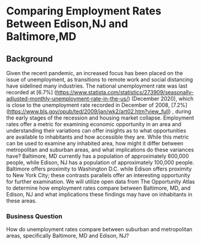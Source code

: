 # Comparing Employment Rates Between Edison,NJ and Baltimore,MD # 


## Background ##
Given the recent pandemic, an increased focus has been placed on the issue of unemployment, as transitions to remote work and social distancing have sidelined many industries. The national unemployment rate was last recorded at [6.7%] (https://www.statista.com/statistics/273909/seasonally-adjusted-monthly-unemployment-rate-in-the-us/) (December 2020), which is close to the unemployment rate recorded in December of 2008, [7.2%] (https://www.bls.gov/opub/ted/2009/jan/wk2/art02.htm?view_full) , during the early stages of the recession and housing market collapse. Employment rates offer a metric for examining economic opportunity in an area and understanding their variations can offer insights as to what opportunities are available to inhabitants and how accessible they are.
While this metric can be used to examine any inhabited area, how might it differ between metropolitan and suburban areas, and what implications do these variances have? Baltimore, MD currently has a population of approximately 600,000 people, while Edison, NJ has a population of approximately 100,000 people. Baltimore offers proximity to Washington D.C. while Edison offers proximity to New York City; these contrasts parallels offer an interesting opportunity for further examination. We will utilize open data from The Opportunity Atlas to determine how employment rates compare between Baltimore, MD, and Edison, NJ and what implications these findings may have on inhabitants in these areas. 

### Business Question ###
How do unemployment rates compare between suburban and metropolitan areas, specifically Baltimore, MD and Edison, NJ?



